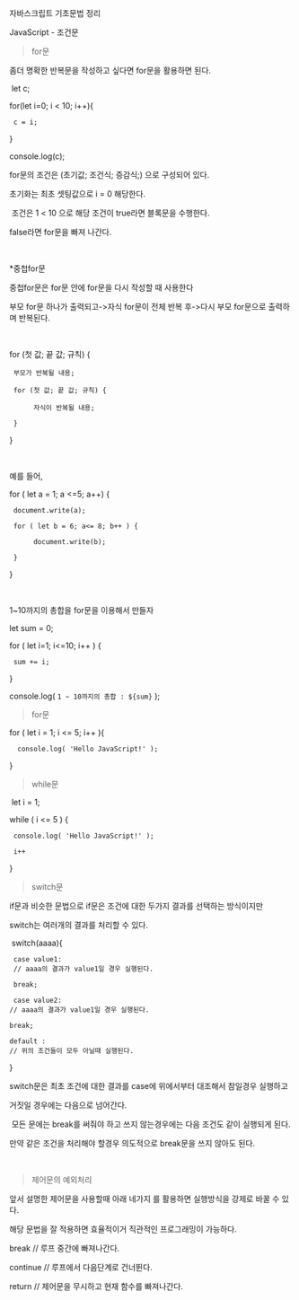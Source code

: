 자바스크립트 기초문법 정리

JavaScript - 조건문


> for문

좀더 명확한 반복문을 작성하고 싶다면 for문을 활용하면 된다.

​
let c;

for(let i=0; i < 10; i++){

     c = i;

}

console.log(c);
​

for문의 조건은 (초기값; 조건식; 증감식;) 으로 구성되어 있다.

초기화는 최초 셋팅값으로 i = 0 해당한다.

​
조건은 1 < 10 으로 해당 조건이 true라면 블록문을 수행한다. 

false라면 for문을 빠져 나간다.

​

*중첩for문

중첩for문은 for문 안에 for문을 다시 작성할 때 사용한다

부모 for문 하나가 출력되고->자식 for문이 전체 반복 후->다시 부모 for문으로 출력하며 반복된다.

​

for (첫 값; 끝 값; 규칙) {

     부모가 반복될 내용;

     for (첫 값; 끝 값; 규칙) {​

          자식이 반복될 내용;

     }

}

​

예를 들어,

for ( let a = 1; a <=5; a++) {

     document.write(a);

     for ( let b = 6; a<= 8; b++ ) {

          document.write(b);

     }

}

​

1~10까지의 총합을 for문을 이용해서 만들자

let sum = 0;

for ( let i=1; i<=10; i++ ) {

     sum += i;

}

console.log( `1 ~ 10까지의 총합 : ${sum}` );
​


> for문


for ( let i = 1; i <= 5; i++ ){

      console.log( 'Hello JavaScript!' );

}
​
​
> while문

​
let i = 1;

while ( i <= 5 ) {

     console.log( 'Hello JavaScript!' );

     i++

}
​

> switch문

if문과 비슷한 문법으로 if문은 조건에 대한 두가지 결과를 선택하는 방식이지만 

switch는 여러개의 결과를 처리할 수 있다.

​
switch(aaaa){

     case value1:
     // aaaa의 결과가 value1일 경우 실행된다.

     break;

     case value2:
    // aaaa의 결과가 value1일 경우 실행된다.

    break;

    default : 
    // 위의 조건들이 모두 아닐때 실행된다.

}
​

switch문은 최초 조건에 대한 결과를 case에 위에서부터 대조해서 참일경우 실행하고 

거짓일 경우에는 다음으로 넘어간다.

​
모든 문에는 break를 써줘야 하고 쓰지 않는경우에는 다음 조건도 같이 실행되게 된다.

만약 같은 조건을 처리해야 할경우 의도적으로 break문을 쓰지 않아도 된다.

​


> 제어문의 예외처리

앞서 설명한 제어문을 사용할때 아래 네가지 를 활용하면 실행방식을 강제로 바꿀 수 있다.

해당 문법을 잘 적용하면 효율적이거 직관적인 프로그래밍이 가능하다.

break // 루프 중간에 빠져나간다.

continue // 루프에서 다음단계로 건너뛴다.

return // 제어문을 무시하고 현재 함수를 빠져나간다.